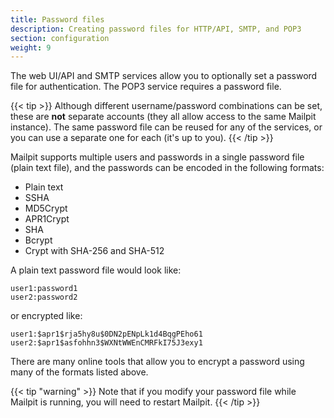 ```yaml
---
title: Password files
description: Creating password files for HTTP/API, SMTP, and POP3
section: configuration
weight: 9
---
```


The web UI/API and SMTP services allow you to optionally set a password file for authentication. The POP3 service requires a password file.

{{< tip >}}
Although different username/password combinations can be set, these are **not** separate accounts (they all allow access to the same Mailpit instance).
The same password file can be reused for any of the services, or you can use a separate one for each (it's up to you).
{{< /tip >}}

Mailpit supports multiple users and passwords in a single password file (plain text file), and the passwords can be encoded in the following formats:

-   Plain text
-   SSHA
-   MD5Crypt
-   APR1Crypt
-   SHA
-   Bcrypt
-   Crypt with SHA-256 and SHA-512

A plain text password file would look like:

```text
user1:password1
user2:password2
```

or encrypted like:

```text
user1:$apr1$rja5hy8u$0DN2pENpLk1d4BqgPEho61
user2:$apr1$asfohhn3$WXNtWWEnCMRFkI75J3exy1
```

There are many online tools that allow you to encrypt a password using many of the formats listed above.

{{< tip "warning" >}}
Note that if you modify your password file while Mailpit is running, you will need to restart Mailpit.
{{< /tip >}}
